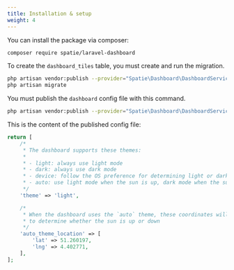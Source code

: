 ```yaml
---
title: Installation & setup
weight: 4
---
```


You can install the package via composer:

```bash
composer require spatie/laravel-dashboard
```

To create the `dashboard_tiles` table, you must create and run the migration.

```bash
php artisan vendor:publish --provider="Spatie\Dashboard\DashboardServiceProvider" --tag="dashboard-migrations"
php artisan migrate
```

You must publish the `dashboard` config file with this command.

```bash
php artisan vendor:publish --provider="Spatie\Dashboard\DashboardServiceProvider" --tag="dashboard-config"
```

This is the content of the published config file:

```php
return [
    /*
     * The dashboard supports these themes:
     *
     * - light: always use light mode
     * - dark: always use dark mode
     * - device: follow the OS preference for determining light or dark mode
     * - auto: use light mode when the sun is up, dark mode when the sun is down
     */
    'theme' => 'light',

    /*
     * When the dashboard uses the `auto` theme, these coordinates will be used
     * to determine whether the sun is up or down
     */
    'auto_theme_location' => [
        'lat' => 51.260197,
        'lng' => 4.402771,
    ],
];
```

